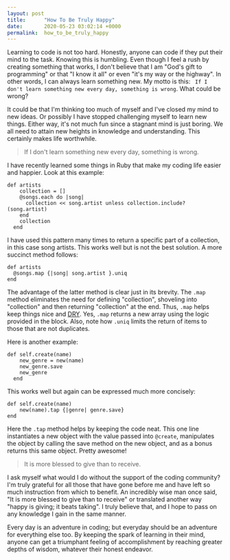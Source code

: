 ```yaml
---
layout: post
title:      "How To Be Truly Happy"
date:       2020-05-23 03:02:14 +0000
permalink:  how_to_be_truly_happy
---
```



Learning to code is not too hard.  Honestly, anyone can code if they put their mind to the task.  Knowing this is humbling.  Even though I feel a rush by creating something that works, I don't believe that I am "God's gift to programming" or that "I know it all" or even "it's my way or the highway".  In other words, I can always learn something new.  My motto is this: ` If I don't learn something new every day, something is wrong`.  What could be wrong?

It could be that I'm thinking too much of myself and I've closed my mind to new ideas.  Or possibly I have stopped challenging myself to learn new things.  Either way, it's not much fun since a stagnant mind is just boring.  We all need to attain new heights in knowledge and understanding.  This certainly makes life worthwhile.

>  If I don't learn something new every day, something is wrong.
> 

I have recently learned some things in Ruby that make my coding life easier and happier.  Look at this example:  

```
def artists
    collection = []
    @songs.each do |song|
      collection << song.artist unless collection.include?(song.artist)
    end
    collection
  end
```

I have used this pattern many times to return a specific part of a collection, in this case song artists.  This works well but is not the best solution.  A more succinct method follows:

```
def artists
  @songs.map {|song| song.artist }.uniq
end
```

The advantage of the latter method is clear just in its brevity.  The ```.map``` method eliminates the need for defining "collection", shoveling into "collection" and then returning "collection" at the end.  Thus, ```.map``` helps keep things nice and [DRY](https://en.wikipedia.org/wiki/Don%27t_repeat_yourself).  Yes, ```.map``` returns a new array using the logic provided in the block.  Also, note how  ```.uniq``` limits the return of items to those that are not duplicates.

Here is another example:

```
def self.create(name)
    new_genre = new(name)
    new_genre.save
    new_genre
  end
```

This works well but again can be expressed much more concisely:

```
def self.create(name)
    new(name).tap {|genre| genre.save}
end
```

Here the ```.tap``` method helps by keeping the code neat.  This one line instantiates a new object with the value passed into ```@create```, manipulates the object by calling the save method on the new object, and as a bonus returns this same object.  Pretty awesome!

>   It is more blessed to give than to receive.
>  

I ask myself what would I do without the support of the coding community?  I'm truly grateful for all those that have gone before me and have left so much instruction from which to benefit.  An incredibly wise man once said, "It is more blessed to give than to receive" or translated another way "happy is giving; it beats taking".   I truly believe that, and I hope to pass on any knowledge I gain in the same manner.  

Every day is an adventure in coding; but everyday should be an adventure for everything else too.  By keeping the spark of learning in their mind, anyone can get a triumphant feeling of accomplishment by reaching greater depths of wisdom, whatever their honest endeavor.
